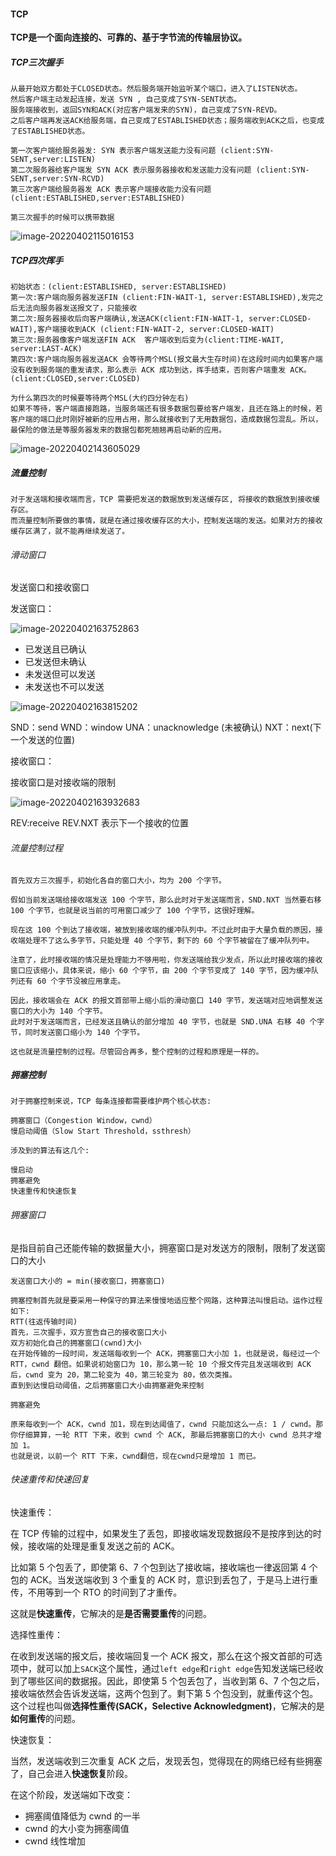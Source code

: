 #### TCP

**TCP是一个面向连接的、可靠的、基于字节流的传输层协议。**

##### TCP三次握手

```
从最开始双方都处于CLOSED状态。然后服务端开始监听某个端口，进入了LISTEN状态。
然后客户端主动发起连接，发送 SYN , 自己变成了SYN-SENT状态。
服务端接收到，返回SYN和ACK(对应客户端发来的SYN)，自己变成了SYN-REVD。
之后客户端再发送ACK给服务端，自己变成了ESTABLISHED状态；服务端收到ACK之后，也变成了ESTABLISHED状态。

第一次客户端给服务器发: SYN 表示客户端发送能力没有问题 (client:SYN-SENT,server:LISTEN)
第二次服务器给客户端发 SYN ACK 表示服务器接收和发送能力没有问题 (client:SYN-SENT,server:SYN-RCVD)
第三次客户端给服务器发 ACK 表示客户端接收能力没有问题 (client:ESTABLISHED,server:ESTABLISHED)

第三次握手的时候可以携带数据
```

![image-20220402115016153](.\image\image-20220402115016153.png)

##### TCP四次挥手

```
初始状态：(client:ESTABLISHED, server:ESTABLISHED)
第一次:客户端向服务器发送FIN (client:FIN-WAIT-1, server:ESTABLISHED),发完之后无法向服务器发送报文了，只能接收
第二次:服务器接收后向客户端确认,发送ACK(client:FIN-WAIT-1, server:CLOSED-WAIT),客户端接收到ACK (client:FIN-WAIT-2, server:CLOSED-WAIT)
第三次:服务器像客户端发送FIN ACK  客户端收到后变为(client:TIME-WAIT, server:LAST-ACK)
第四次:客户端向服务器发送ACK 会等待两个MSL(报文最大生存时间)在这段时间内如果客户端没有收到服务端的重发请求，那么表示 ACK 成功到达，挥手结束，否则客户端重发 ACK。 (client:CLOSED,server:CLOSED)

为什么第四次的时候要等待两个MSL(大约四分钟左右)
如果不等待，客户端直接跑路，当服务端还有很多数据包要给客户端发，且还在路上的时候，若客户端的端口此时刚好被新的应用占用，那么就接收到了无用数据包，造成数据包混乱。所以，最保险的做法是等服务器发来的数据包都死翘翘再启动新的应用。
```

![image-20220402143605029](.\image\image-20220402143605029.png)

##### 流量控制

```
对于发送端和接收端而言，TCP 需要把发送的数据放到发送缓存区, 将接收的数据放到接收缓存区。
而流量控制所要做的事情，就是在通过接收缓存区的大小，控制发送端的发送。如果对方的接收缓存区满了，就不能再继续发送了。
```

###### 滑动窗口

发送窗口和接收窗口

发送窗口：

![image-20220402163752863](.\image\image-20220402163752863.png)

- 已发送且已确认
- 已发送但未确认
- 未发送但可以发送
- 未发送也不可以发送

![image-20220402163815202](.\image\image-20220402163815202.png)

SND：send WND：window UNA：unacknowledge (未被确认) NXT：next(下一个发送的位置)

接收窗口：

接收窗口是对接收端的限制

![image-20220402163932683](.\image\image-20220402163932683.png)

REV:receive  REV.NXT 表示下一个接收的位置

###### 流量控制过程

```
首先双方三次握手，初始化各自的窗口大小，均为 200 个字节。

假如当前发送端给接收端发送 100 个字节，那么此时对于发送端而言，SND.NXT 当然要右移 100 个字节，也就是说当前的可用窗口减少了 100 个字节，这很好理解。

现在这 100 个到达了接收端，被放到接收端的缓冲队列中。不过此时由于大量负载的原因，接收端处理不了这么多字节，只能处理 40 个字节，剩下的 60 个字节被留在了缓冲队列中。

注意了，此时接收端的情况是处理能力不够用啦，你发送端给我少发点，所以此时接收端的接收窗口应该缩小，具体来说，缩小 60 个字节，由 200 个字节变成了 140 字节，因为缓冲队列还有 60 个字节没被应用拿走。

因此，接收端会在 ACK 的报文首部带上缩小后的滑动窗口 140 字节，发送端对应地调整发送窗口的大小为 140 个字节。
此时对于发送端而言，已经发送且确认的部分增加 40 字节，也就是 SND.UNA 右移 40 个字节，同时发送窗口缩小为 140 个字节。

这也就是流量控制的过程。尽管回合再多，整个控制的过程和原理是一样的。

```

##### 拥塞控制

```
对于拥塞控制来说，TCP 每条连接都需要维护两个核心状态:

拥塞窗口（Congestion Window，cwnd）
慢启动阈值（Slow Start Threshold，ssthresh）

涉及到的算法有这几个:

慢启动
拥塞避免
快速重传和快速恢复
```

###### 拥塞窗口

是指目前自己还能传输的数据量大小，拥塞窗口是对发送方的限制，限制了发送窗口的大小	

```
发送窗口大小的 = min(接收窗口，拥塞窗口)
```



```
拥塞控制首先就是要采用一种保守的算法来慢慢地适应整个网路，这种算法叫慢启动。运作过程如下:
RTT(往返传输时间)
首先，三次握手，双方宣告自己的接收窗口大小
双方初始化自己的拥塞窗口(cwnd)大小
在开始传输的一段时间，发送端每收到一个 ACK，拥塞窗口大小加 1，也就是说，每经过一个 RTT，cwnd 翻倍。如果说初始窗口为 10，那么第一轮 10 个报文传完且发送端收到 ACK 后，cwnd 变为 20，第二轮变为 40，第三轮变为 80，依次类推。
直到到达慢启动阈值，之后拥塞窗口大小由拥塞避免来控制

拥塞避免

原来每收到一个 ACK，cwnd 加1，现在到达阈值了，cwnd 只能加这么一点: 1 / cwnd。那你仔细算算，一轮 RTT 下来，收到 cwnd 个 ACK, 那最后拥塞窗口的大小 cwnd 总共才增加 1。
也就是说，以前一个 RTT 下来，cwnd翻倍，现在cwnd只是增加 1 而已。
```

###### 快速重传和快速回复

快速重传：

在 TCP 传输的过程中，如果发生了丢包，即接收端发现数据段不是按序到达的时候，接收端的处理是重复发送之前的 ACK。

比如第 5 个包丢了，即使第 6、7 个包到达了接收端，接收端也一律返回第 4 个包的 ACK。当发送端收到 3 个重复的 ACK 时，意识到丢包了，于是马上进行重传，不用等到一个 RTO 的时间到了才重传。

这就是**快速重传**，它解决的是**是否需要重传**的问题。

选择性重传：

在收到发送端的报文后，接收端回复一个 ACK 报文，那么在这个报文首部的可选项中，就可以加上`SACK`这个属性，通过`left edge`和`right edge`告知发送端已经收到了哪些区间的数据报。因此，即使第 5 个包丢包了，当收到第 6、7 个包之后，接收端依然会告诉发送端，这两个包到了。剩下第 5 个包没到，就重传这个包。这个过程也叫做**选择性重传(SACK，Selective Acknowledgment)**，它解决的是**如何重传**的问题。

快速恢复：

当然，发送端收到三次重复 ACK 之后，发现丢包，觉得现在的网络已经有些拥塞了，自己会进入**快速恢复**阶段。

在这个阶段，发送端如下改变：

- 拥塞阈值降低为 cwnd 的一半
- cwnd 的大小变为拥塞阈值
- cwnd 线性增加